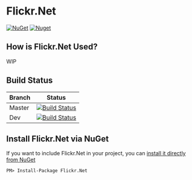 # Flickr.Net

[![NuGet](https://img.shields.io/nuget/v/FicktEuchAllee.Core.svg?style=flat-square)](https://www.nuget.org/packages/FicktEuchAllee.Core)
[![Nuget](https://img.shields.io/nuget/dt/FicktEuchAllee.Core)](https://www.nuget.org/packages/FicktEuchAllee.Core)

## How is Flickr.Net Used?

WIP

## Build Status

| Branch  | Status                                                                                                                                                                                                                        |
| ------ | ----------------------------------------------------------------------------------------------------------------------------------------------------------------------------------------------------------------------------- |
| Master | [![Build Status](https://dev.azure.com/gwittr/Flickr.Net/_apis/build/status%2FRELEASE-Pipeline?branchName=master)](https://dev.azure.com/gwittr/Flickr.Net/_build/latest?definitionId=15&branchName=master) |
| Dev    | [![Build Status](https://dev.azure.com/gwittr/Flickr.Net/_apis/build/status%2FCI-Pipeline?branchName=dev)](https://dev.azure.com/gwittr/Flickr.Net/_build/latest?definitionId=14&branchName=dev) |

## Install Flickr.Net via NuGet

If you want to include Flickr.Net in your project, you can [install it directly from NuGet](https://www.nuget.org/packages/Flickr.Net/)

```
PM> Install-Package Flickr.Net
```
